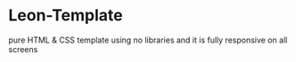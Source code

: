 # Leon-Template

pure HTML & CSS template using no libraries and it is fully responsive on all screens  
